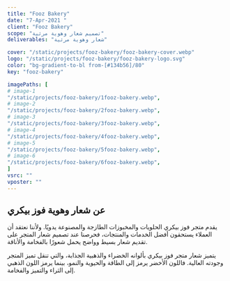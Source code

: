 ```yaml
---
title: "Fooz Bakery"
date: "7-Apr-2021 "
client: "Fooz Bakery"
scope: "تصميم شعار وهوية مرئية"
deliverables: "شعار وهوية مرئية"

cover: "/static/projects/fooz-bakery/fooz-bakery-cover.webp"
logo: "/static/projects/fooz-bakery/fooz-bakery-logo.svg"
color: "bg-gradient-to-bl from-[#134b56]/80"
key: "fooz-bakery"

imagePaths: [
# image-1
"/static/projects/fooz-bakery/1fooz-bakery.webp",
# image-2
"/static/projects/fooz-bakery/2fooz-bakery.webp",
# image-3
"/static/projects/fooz-bakery/3fooz-bakery.webp",
# image-4
"/static/projects/fooz-bakery/4fooz-bakery.webp",
# image-5
"/static/projects/fooz-bakery/5fooz-bakery.webp",
# image-6
"/static/projects/fooz-bakery/6fooz-bakery.webp",
]
vsrc: ""
vposter: ""
---
```


## عن شعار وهوية فوز بيكري

يقدم متجر فوز بيكري الحلويات والمخبوزات الطازجة والمصنوعة يدويًا. ولأننا نعتقد أن العملاء يستحقون أفضل الخدمات والمنتجات، فحرصنا عند تصميم شعار المتجر على تقديم شعار بسيط وواضح يحمل شعورًا بالفخامة والأناقة.

يتميز شعار متجر فوز بيكري بألوانه الخضراء والذهبية الجذابة، والتي تنقل تميز المتجر وجودته العالية. فاللون الأخضر يرمز إلى الطاقة والحيوية والنمو، بينما يرمز اللون الذهبي إلى الثراء والتميز والفخامة.
